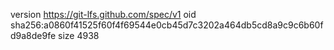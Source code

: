 version https://git-lfs.github.com/spec/v1
oid sha256:a0860f41525f60f4f69544e0cb45d7c3202a464db5cd8a9c9c6b60fd9a8de9fe
size 4938
